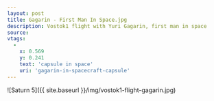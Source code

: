 ```yaml
---
layout: post
title: Gagarin - First Man In Space.jpg
description: Vostok1 flight with Yuri Gagarin, first man in space
source:
vtags:
  -
    x: 0.569
    y: 0.241
    text: 'capsule in space'
    uri: 'gagarin-in-spacecraft-capsule'
---
```


![Saturn 5]({{ site.baseurl }}/img/vostok1-flight-gagarin.jpg)

